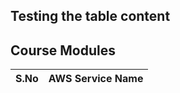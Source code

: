## Testing the table content

## Course Modules

| S.No | AWS Service Name |
| ---- | ---------------- |
